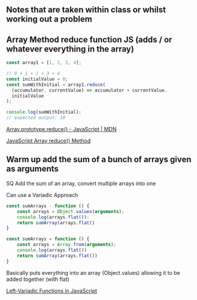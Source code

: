 ## Notes that are taken within class or whilst working out a problem

## Array Method reduce function JS (adds / or whatever everything in the array)

```js
const array1 = [1, 2, 3, 4];

// 0 + 1 + 2 + 3 + 4
const initialValue = 0;
const sumWithInitial = array1.reduce(
  (accumulator, currentValue) => accumulator + currentValue,
  initialValue
);

console.log(sumWithInitial);
// expected output: 10
```

[Array.prototype.reduce() - JavaScript | MDN](https://developer.mozilla.org/en-US/docs/Web/JavaScript/Reference/Global_Objects/Array/reduce)

[JavaScript Array reduce() Method](https://www.w3schools.com/jsref/jsref_reduce.asp)

## Warm up add the sum of a bunch of arrays given as arguments

SQ Add the sum of an array, convert multiple arrays into one

Can use a Variadic Approach

```javascript
const sumArrays - function () {
    const arrays = Object.values(arguments);
    console.log(arrays.flat()):
    return sumArray(arrays.flat()
}

const sumArrays = function () {
    const arrays = Array.from(arguments);
    console.log(arrays.flat())
    return sumArray(arrays.flat())
}
```

Basically puts everything into an array (Object.values) allowing it to be added together (with flat)

[Left-Variadic Functions in JavaScript](https://raganwald.com/2015/04/03/left-variadic.html)
